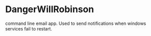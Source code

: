 DangerWillRobinson
==================

command line email app. Used to send notifications when windows services fail to restart.